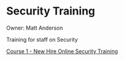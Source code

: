 # Security Training

Owner: Matt Anderson

Training for staff on Security

[Course 1 - New Hire Online Security Training](Course%201%20-%20New%20Hire%20Online%20Security%20Training%20365dad1ad2fa4a87a0d61cedebe816b3.md)
